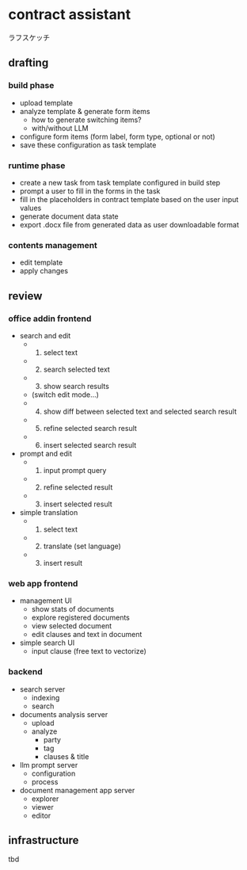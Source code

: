 # contract assistant

ラフスケッチ

## drafting

### build phase

- upload template
- analyze template & generate form items
  - how to generate switching items?
  - with/without LLM
- configure form items (form label, form type, optional or not)
- save these configuration as task template

### runtime phase

- create a new task from task template configured in build step
- prompt a user to fill in the forms in the task
- fill in the placeholders in contract template based on the user input values
- generate document data state
- export .docx file from generated data as user downloadable format

### contents management

- edit template
- apply changes


## review

### office addin frontend
- search and edit
  - 1. select text
  - 2. search selected text
  - 3. show search results
  - (switch edit mode...)
  - 4. show diff between selected text and selected search result
  - 5. refine selected search result
  - 6. insert selected search result
- prompt and edit
  - 1. input prompt query
  - 2. refine selected result
  - 3. insert selected result
- simple translation
  - 1. select text
  - 2. translate (set language)
  - 3. insert result

### web app frontend
- management UI
  - show stats of documents
  - explore registered documents
  - view selected document
  - edit clauses and text in document
- simple search UI
  - input clause (free text to vectorize)

### backend
- search server
  - indexing
  - search
- documents analysis server
  - upload
  - analyze
    - party
    - tag
    - clauses & title
- llm prompt server
  - configuration
  - process
- document management app server
  - explorer
  - viewer
  - editor

## infrastructure

tbd
